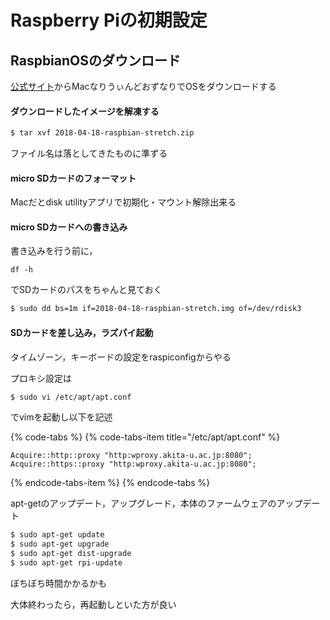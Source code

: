 # Raspberry Piの初期設定

## RaspbianOSのダウンロード

[公式サイト](https://www.raspberrypi.org/downloads/raspbian/)からMacなりうぃんどおずなりでOSをダウンロードする

#### ダウンロードしたイメージを解凍する

```bash
$ tar xvf 2018-04-18-raspbian-stretch.zip
```

ファイル名は落としてきたものに準ずる

#### micro SDカードのフォーマット

Macだとdisk utilityアプリで初期化・マウント解除出来る

#### micro SDカードへの書き込み

 書き込みを行う前に，

`df -h`

でSDカードのパスをちゃんと見ておく

```bash
$ sudo dd bs=1m if=2018-04-18-raspbian-stretch.img of=/dev/rdisk3
```

#### SDカードを差し込み，ラズパイ起動

タイムゾーン，キーボードの設定をraspiconfigからやる

プロキシ設定は

```bash
$ sudo vi /etc/apt/apt.conf
```

でvimを起動し以下を記述

{% code-tabs %}
{% code-tabs-item title="/etc/apt/apt.conf" %}
```text
Acquire::http::proxy "http:wproxy.akita-u.ac.jp:8080";
Acquire::https::proxy "http:wproxy.akita-u.ac.jp:8080";
```
{% endcode-tabs-item %}
{% endcode-tabs %}

apt-getのアップデート，アップグレード，本体のファームウェアのアップデート

```bash
$ sudo apt-get update
$ sudo apt-get upgrade
$ sudo apt-get dist-upgrade
$ sudo apt-get rpi-update
```

ぼちぼち時間かかるかも

大体終わったら，再起動しといた方が良い

